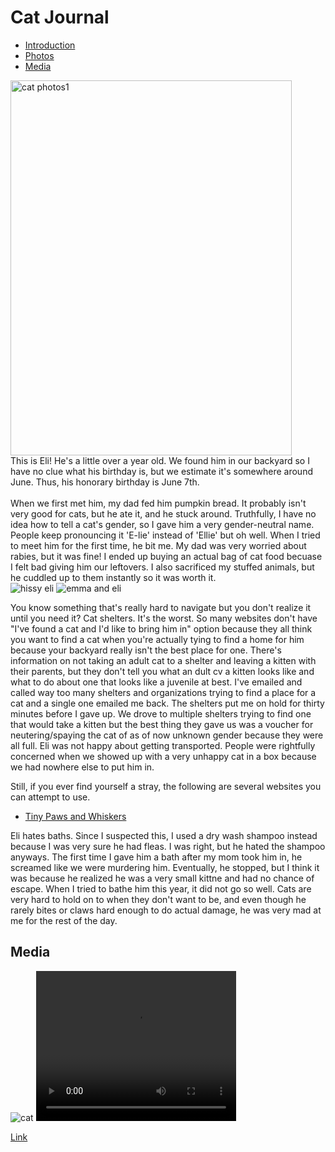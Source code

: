 <!DOCTYPE html>
<html>
<head>
</head>

<body>
  <h1> Cat Journal </h1>
  <nav>
    <ul>
      <li><a href="#introduction">Introduction</a></li>
      <li><a href="#photos">Photos</a></li>
      <li><a href="#media">Media</a></li>
    </ul>
  </nav>
<p>
  <img src="https://i.imgur.com/UwsTVIX.jpg" alt="cat photos1" width="450" height="600"/> 
  <br>
This is Eli! He's a little over a year old. We found him in our backyard so I have no clue what his birthday is, but we estimate it's somewhere around June. Thus, his honorary birthday is June 7th.
  <br><br> 
  When we first met him, my dad fed him pumpkin bread. It probably isn't very good for cats, but he ate it, and he stuck around.
  Truthfully, I have no idea how to tell a cat's gender, so I gave him a very gender-neutral name. People keep pronouncing it 'E-lie' instead of 'Ellie' but oh well.
  When I tried to meet him for the first time, he bit me. My dad was very worried about rabies, but it was fine!
  I ended up buying an actual bag of cat food becuase I felt bad giving him our leftovers. I also sacrificed my stuffed animals, but he cuddled up to them instantly so it was worth it.
  <br>
<img src="https://i.imgur.com/IBEYq45.jpg" alt= "hissy eli"/>
 <img src="https://i.imgur.com/frlJEji.jpg" alt= "emma and eli"/>
</p>
<p>
  You know something that's really hard to navigate but you don't realize it until you need it? Cat shelters. It's the worst. So many websites don't have "I've found a cat and I'd like to bring him in" option because they all think you want to find a cat when you're actually tying to find a home for him because your backyard really isn't the best place for one. There's information on not taking an adult cat to a shelter and leaving a kitten with their parents, but they don't tell you what an dult cv a kitten looks like and what to do about one that looks like a juvenile at best. I've emailed and called way too many shelters and organizations trying to find a place for a cat and a single one emailed me back. The shelters put me on hold for thirty minutes before I gave up. We drove to multiple shelters trying to find one that would take a kitten but the best thing they gave us was a voucher for neutering/spaying the cat of as of now unknown gender because they were all full. Eli was not happy about getting transported. People were rightfully concerned when we showed up with a very unhappy cat in a box because we had nowhere else to put him in. 
</p>
  <p> Still, if you ever find yourself a stray, the following are several websites you can attempt to use.
    <ul>
      <li> <a href="https://www.tinypawsandwhiskers.com/home" target="_blank">Tiny Paws and Whiskers</a> </li>
    </ul>
<p>
  Eli hates baths. Since I suspected this, I used a dry wash shampoo instead because I was very sure he had fleas. I was right, but he hated the shampoo anyways. The first time I gave him a bath after my mom took him in, he screamed like we were murdering him. Eventually, he stopped, but I think it was because he realized he was a very small kittne and had no chance of escape. When I tried to bathe him this year, it did not go so well. Cats are very hard to hold on to when they don't want to be, and even though he rarely bites or claws hard enough to do actual damage, he was very mad at me for the rest of the day.
</p>


<div id="media">
<h2>Media</h2>
<img src="" alt=cat photos2/>
<video src="" height="240" width="320" controls>Video not supported</video>
  <p><a href="https://edu.google.com/intl/ALL_us/workspace-for-education/classroom/" target="_blank">Link</a></p>
</body>
</div>

